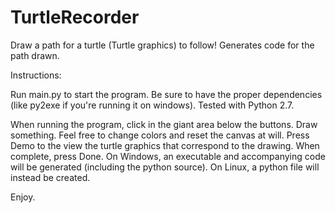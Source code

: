 TurtleRecorder
==============

Draw a path for a turtle (Turtle graphics) to follow! Generates code for the path drawn.

Instructions:

Run main.py to start the program. Be sure to have the proper dependencies (like py2exe if you're running it on windows). Tested with Python 2.7.

When running the program, click in the giant area below the buttons. Draw something. 
Feel free to change colors and reset the canvas at will. 
Press Demo to the view the turtle graphics that correspond to the drawing.
When complete, press Done. On Windows, an executable and accompanying code will be generated (including the python source). On Linux, a python file will instead be created.

Enjoy.
